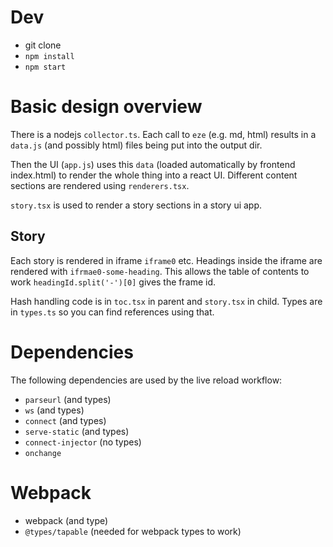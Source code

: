 # Dev
* git clone
* `npm install`
* `npm start`

# Basic design overview 
There is a nodejs `collector.ts`. Each call to `eze` (e.g. md, html) results in a `data.js` (and possibly html) files being put into the output dir. 

Then the UI (`app.js`) uses this `data` (loaded automatically by frontend index.html) to render the whole thing into a react UI.  Different content sections are rendered using `renderers.tsx`.

`story.tsx` is used to render a story sections in a story ui app.

## Story
Each story is rendered in iframe `iframe0` etc. Headings inside the iframe are rendered with `ifrmae0-some-heading`. This allows the table of contents to work `headingId.split('-')[0]` gives the frame id. 

Hash handling code is in `toc.tsx` in parent and `story.tsx` in child. Types are in `types.ts` so you can find references using that.

# Dependencies
The following dependencies are used by the live reload workflow: 

* `parseurl` (and types) 
* `ws` (and types)
* `connect` (and types) 
* `serve-static` (and types) 
* `connect-injector` (no types)
* `onchange`

# Webpack 

* webpack (and type)
* `@types/tapable` (needed for webpack types to work)

